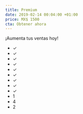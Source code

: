```yaml
---
title: Premium
date: 2019-02-14 00:04:00 +01:00
price: MX$ 1500
cta: Obtener ahora
---
```


¡Aumenta tus ventas hoy!
* ✓
* ✓
* ✓
* ✓
* ✓
* ✓
* ✓
* ✓
* ✓
* 1
* 4
* 2
